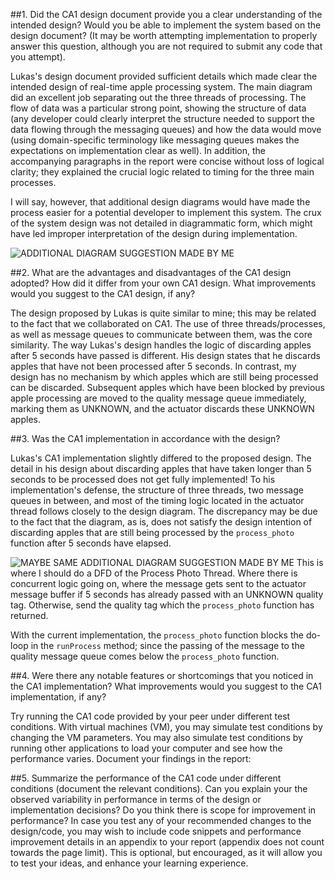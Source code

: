 ##1. Did the CA1 design document provide you a clear understanding of the intended design? Would you be able to implement the system based on the design document? (It may be worth attempting implementation to properly answer this question, although you are not required to submit any code that you attempt).

Lukas's design document provided sufficient details which made clear the intended design of real-time apple processing system. The main diagram did an excellent job separating out the three threads of processing. The flow of data was a particular strong point, showing the structure of data (any developer could clearly interpret the structure needed to support the data flowing through the messaging queues) and how the data would move (using domain-specific terminology like messaging queues makes the expectations on implementation clear as well).  In addition, the accompanying paragraphs in the report were concise without loss of logical clarity; they explained the crucial logic related to timing for the three main processes.

I will say, however, that additional design diagrams would have made the process easier for a potential developer to implement this system.  The crux of the system design was not detailed in diagrammatic form, which might have led improper interpretation of the design during implementation.

![ADDITIONAL DIAGRAM SUGGESTION MADE BY ME](path/to/where.png)

##2. What are the advantages and disadvantages of the CA1 design adopted? How did it differ from your own CA1 design. What improvements would you suggest to the CA1 design, if any?

The design proposed by Lukas is quite similar to mine;  this may be related to the fact that we collaborated on CA1. The use of three threads/processes, as well as message queues to communicate between them, was the core similarity. The way Lukas's design handles the logic of discarding apples after 5 seconds have passed is different.  His design states that he discards apples that have not been processed after 5 seconds.  In contrast, my design has no mechanism by which apples which are still being processed can be discarded.  Subsequent apples which have been blocked by previous apple processing are moved to the quality message queue immediately, marking them as UNKNOWN, and the actuator discards these UNKNOWN apples.

##3. Was the CA1 implementation in accordance with the design?

Lukas's CA1 implementation slightly differed to the proposed design.  The detail in his design about discarding apples that have taken longer than 5 seconds to be processed does not get fully implemented!  To his implementation's defense, the structure of three threads, two message queues in between, and most of the timing logic located in the actuator thread follows closely to the design diagram.  The discrepancy may be due to the fact that the diagram, as is, does not satisfy the design intention of discarding apples that are still being processed by the `process_photo` function after 5 seconds have elapsed.

![MAYBE SAME ADDITIONAL DIAGRAM SUGGESTION MADE BY ME](path/to/where.png)
This is where I should do a DFD of the Process Photo Thread.  Where there is concurrent logic going on, where the message gets sent to the actuator message buffer if 5 seconds has already passed with an UNKNOWN quality tag. Otherwise, send the quality tag which the `process_photo` function has returned.

With the current implementation, the `process_photo` function blocks the do-loop in the `runProcess` method;  since the passing of the message to the quality message queue comes below the `process_photo` function.

##4. Were there any notable features or shortcomings that you noticed in the CA1 implementation? What improvements would you suggest to the CA1 implementation, if any?

Try running the CA1 code provided by your peer under different test conditions. With virtual
machines (VM), you may simulate test conditions by changing the VM parameters. You may also
simulate test conditions by running other applications to load your computer and see how the
performance varies. Document your findings in the report:

##5. Summarize the performance of the CA1 code under different conditions (document the relevant conditions). Can you explain your the observed variability in performance in terms of the design or implementation decisions? Do you think there is scope for improvement in performance? In case you test any of your recommended changes to the design/code, you may wish to include code snippets and performance improvement details in an appendix to your report (appendix does not count towards the page limit). This is optional, but encouraged, as it will allow you to test your ideas, and enhance your learning experience.